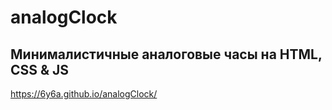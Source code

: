 # analogClock

## Минималистичные аналоговые часы на HTML, CSS & JS

https://6y6a.github.io/analogClock/